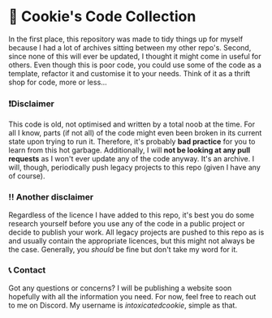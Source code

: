 # 🍪 Cookie's Code Collection
In the first place, this repository was made to tidy things up for myself because I had a lot of archives sitting between my other repo's.
Second, since none of this will ever be updated, I thought it might come in useful for others. Even though this is poor code, you could use some of the code as a template, refactor it and customise it to your needs.
Think of it as a thrift shop for code, more or less...

### ❗Disclaimer
This code is old, not optimised and written by a total noob at the time. For all I know, parts (if not all) of the code might even been broken in its current state upon trying to run it.
Therefore, it's probably **bad practice** for you to learn from this hot garbage.
Additionally, I will **not be looking at any pull requests** as I won't ever update any of the code anyway. It's an archive. I will, though, periodically push legacy projects to this repo (given I have any of course).

### ‼️ Another disclaimer
Regardless of the licence I have added to this repo, it's best you do some research yourself before you use any of the code in a public project or decide to publish your work.
All legacy projects are pushed to this repo as is and usually contain the appropriate licences, but this might not always be the case. Generally, you *should* be fine but don't take my word for it.

### 📞 Contact
Got any questions or concerns? I will be publishing a website soon hopefully with all the information you need.
For now, feel free to reach out to me on Discord. My username is *intoxicatedcookie*, simple as that.
